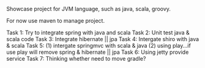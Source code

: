 Showcase project for JVM language, such as java, scala, groovy.

For now use maven to manage project.

Task 1:
	Try to integrate spring with java and scala
Task 2:
	Unit test java & scala code
Task 3:
	Integrate hibernate || jpa
Task 4:
	Intergate shiro with java & scala
Task 5:
	(1) intergate springmvc with scala & java
	(2) using play...if use play will remove spring & hibernate || jpa
Task 6:
	Using jetty provide service
Task 7:
	Thinking whether need to move gradle?